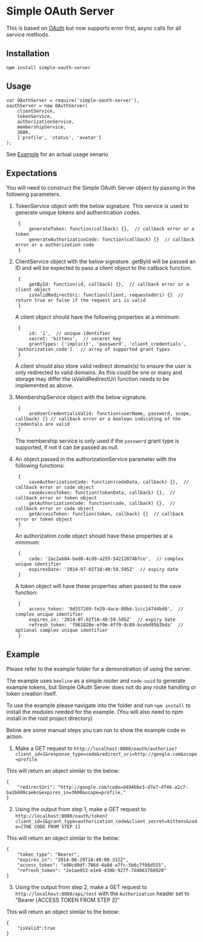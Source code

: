 # Simple OAuth Server

This is based on [OAuth](https://github.com/wpreul/OAuth) but now supports error first, async calls for all service methods.

## Installation

`npm install simple-oauth-server`

## Usage

    var OAuthServer = require('simple-oauth-server'),
    oauthServer = new OAuthServer(
        clientService,
        tokenService,
        authorizationService,
        membershipService,
        3600,
        ['profile', 'status', 'avatar']
    );

See [Example](#expectations) for an actual usage senario

## Expectations

You will need to construct the Simple OAuth Server object by passing in the following parameters.

1. TokenService object with the below signature. This service is used to generate unique tokens and authentication codes.

        {
            generateToken: function(callback) {},  // callback error or a token
            generateAuthorizationCode: function(callback) {}  // callback error or a authorization code
        }

2. ClientService object with the below signature.  getById will be passed an ID and will be expected to pass a client object to the callback function.

        {
            getById: function(id, callback) {},  // callback error or a client object
            isValidRedirectUri: function(client, requestedUri) {}  // return true or false if the request uri is valid
        }

    A client object should have the following properties at a minimum:

        {
            id: '1',  // unique identifier
            secret: 'kittens',  // seceret key
            grantTypes: ['implicit', 'password', 'client_credentials', 'authorization_code']   // array of supported grant types
        }

    A client should also store valid redirect domain(s) to ensure the user is only redirected to valid domains.  As this could be one or many and storage may differ the isValidRedirectUri function needs to be implemented as above.

3. MembershipService object with the below signature.

        {
            areUserCredentialsValid: function(userName, password, scope, callback) {} // callback error or a boolean indicating of the credentals are valid
        }

    The membership service is only used if the `password` grant type is supported, if not it can be passed as null.


5. An object passed in the authorizationService parameter with the following functions:

        {
            saveAuthorizationCode: function(codeData, callback) {},  // callback error or code object
            saveAccessToken: function(tokenData, callback) {},  // callback error or token object
            getAuthorizationCode: function(code, callback) {},  // callback error or code object
            getAccessToken: function(token, callback) {}  // callback error or token object
        }

    An authorization code object should have these properties at a minimum:

        {
            code: '2ac2ab84-bed8-4cd9-a255-54212074b7ce',  // complex unique identifier
            expiresDate: '2014-07-02T18:40:59.595Z'  // expiry date
        }

    A token object will have these properties when passed to the save function:

        {
            access_token: '9d357269-fe29-4ace-80b6-1ccc14744bd0',  // complex unique identifier
            expires_in: '2014-07-02T18:40:59.595Z'  // expiry date
            refresh_token: 'f961820e-ef0e-4ff9-8c89-bcebd95b2bda'  // optional complex unique identifier
        }

## Example

Please refer to the example folder for a demonstration of using the server.

The example uses `beeline` as a simple router and `node-uuid` to generate example tokens, but Simple OAuth Server does not do any route handling or token creation itself.

To use the example please navigate into the folder and run `npm install` to install the modules needed for the example. (You will also need to npm install in the root project directory)

Below are some manual steps you can run to show the example code in action.

1. Make a GET request to `http://localhost:8080/oauth/authorize?client_id=1&response_type=code&redirect_uri=http://google.com&scope=profile`

This will return an object similar to the below:

    {
        "redirectUri": "http://google.com?code=d494bbe3-d7e7-4f46-a2c7-ba1b680cae6c&expires_in=3600&scope=profile,"
    }

2. Using the output from step 1, make a GET request to `http://localhost:8080/oauth/token?client_id=1&grant_type=authorization_code&client_secret=kittens&code=[THE CODE FROM STEP 1]`

This will return an object similar to the below:

    {
        "token_type": "Bearer",
        "expires_in": "2014-06-29T18:49:00.332Z",
        "access_token": "a90cd0df-786d-4a8d-a7fc-5b6c7f08d555",
        "refresh_token": "2e1ae953-e1e6-439b-927f-7d4063760920"
    }

3. Using the output from step 2, make a GET request to `http://localhost:8080/api/test` with the `Authorization` header set to "Bearer [ACCESS TOKEN FROM STEP 2]"

This will return an object similar to the below:

    {
        "isValid":true
    }
